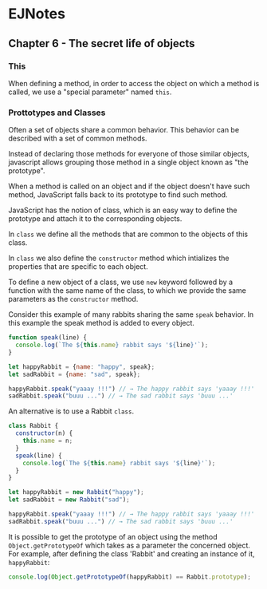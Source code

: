 # EJNotes

## Chapter 6 - The secret life of objects

### This

When defining a method, in order to access the object on which a method is called, we use a "special parameter" named `this`.

### Prottotypes and Classes

Often a set of objects share a common behavior. This behavior can be described with a set of common methods. 

Instead of declaring those methods for everyone of those similar objects, 
javascript allows grouping those method in a single object known as "the prototype".

When a method is called on an object and if the object doesn't have such method, 
JavaScript falls back to its prototype to find such method.

JavaScript has the notion of class, which is an easy way to define the prototype and attach it to the corresponding objects.

In `class` we define all the methods that are common to the objects of this class.

In `class` we also define the `constructor` method which intializes the properties that are specific to each object.

To define a new object of a class, we use `new` keyword followed by a function with the same name of the class, 
to which we provide the same parameters as the `constructor` method.

Consider this example of many rabbits sharing the same `speak` behavior. 
In this example the speak method is added to every object.

```javascript
function speak(line) {
  console.log(`The ${this.name} rabbit says '${line}'`);
}

let happyRabbit = {name: "happy", speak};
let sadRabbit = {name: "sad", speak};

happyRabbit.speak("yaaay !!!") // → The happy rabbit says 'yaaay !!!' 
sadRabbit.speak("buuu ...") // → The sad rabbit says 'buuu ...' 
```

An alternative is to use a Rabbit `class`.

```javascript
class Rabbit {
  constructor(n) {
    this.name = n;
  }
  speak(line) {
    console.log(`The ${this.name} rabbit says '${line}'`);
  }
}

let happyRabbit = new Rabbit("happy");
let sadRabbit = new Rabbit("sad");

happyRabbit.speak("yaaay !!!") // → The happy rabbit says 'yaaay !!!' 
sadRabbit.speak("buuu ...") // → The sad rabbit says 'buuu ...' 
```

It is possible to get the prototype of an object using the method `Object.getPrototypeOf` which takes as a parameter
the concerned object. For example, after defining the class 'Rabbit' and creating an instance of it, `happyRabbit`:

```javascript
console.log(Object.getPrototypeOf(happyRabbit) == Rabbit.prototype);
```
